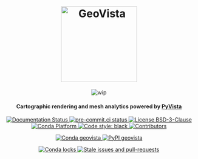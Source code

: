 <h1 align="center">
  <a href="https://github.com/bjlittle/geovista#--------">
    <img src="https://raw.githubusercontent.com/bjlittle/geovista/main/branding/logo/primary/geovistalogo.svg"
         alt="GeoVista"
         width="200">
  </a><br>
</h1>

<p align="center">
  <img src="https://img.shields.io/badge/wip-%20%F0%9F%9A%A7%20under%20construction%20%F0%9F%9A%A7-yellow"
       alt="wip">
</p>

<h4 align="center">
  Cartographic rendering and mesh analytics powered by <a href="https://docs.pyvista.org/index.html">PyVista</a>
</h4>

<p align="center">
  <a href='https://readthedocs.org/projects/geovista/'>
    <img src='https://readthedocs.org/projects/geovista/badge/?version=latest' alt='Documentation Status' />
  </a>
  <a href="https://results.pre-commit.ci/latest/github/bjlittle/geovista/main">
    <img src="https://results.pre-commit.ci/badge/github/bjlittle/geovista/main.svg"
         alt="pre-commit.ci status">
  </a>
  <a href="https://github.com/bjlittle/geovista/blob/main/LICENSE">
    <img src="https://img.shields.io/github/license/bjlittle/geovista"
         alt="License BSD-3-Clause">
  </a>
  <a href="https://anaconda.org/conda-forge/geovista">
    <img src="https://img.shields.io/conda/pn/conda-forge/geovista.svg"
         alt="Conda Platform">
  </a>
  <a href="https://github.com/psf/black">
    <img src="https://img.shields.io/badge/code%20style-black-000000.svg"
         alt="Code style: black">
  </a>
  <a href="https://github.com/bjlittle/geovista/graphs/contributors">
    <img src="https://img.shields.io/github/contributors/bjlittle/geovista"
         alt="Contributors">
  </a>
</p>

<p align="center">
  <a href="https://anaconda.org/conda-forge/geovista">
    <img src="https://img.shields.io/conda/vn/conda-forge/geovista?color=orange&label=conda-forge&logo=conda-forge&logoColor=white"
         alt="Conda geovista">
  </a>
  <a href="https://pypi.org/project/geovista/">
    <img src="https://img.shields.io/pypi/v/geovista?color=orange&label=pypi&logo=python&logoColor=white"
         alt="PyPI geovista">
  </a>
</p>

<p align="center">
  <a href="https://github.com/bjlittle/geovista/actions/workflows/ci-locks.yml">
    <img src="https://github.com/bjlittle/geovista/actions/workflows/ci-locks.yml/badge.svg?branch=main"
         alt="Conda locks">
  </a>
  <a href="https://github.com/bjlittle/geovista/actions/workflows/ci-stale.yml">
    <img src="https://github.com/bjlittle/geovista/actions/workflows/ci-stale.yml/badge.svg?branch=main"
         alt="Stale issues and pull-requests">
  </a>
</p>
